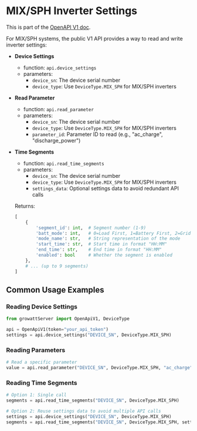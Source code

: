 # MIX/SPH Inverter Settings

This is part of the [OpenAPI V1 doc](../openapiv1.md).

For MIX/SPH systems, the public V1 API provides a way to read and write inverter settings:

* **Device Settings**
  * function: `api.device_settings`
  * parameters:
    * `device_sn`: The device serial number
    * `device_type`: Use `DeviceType.MIX_SPH` for MIX/SPH inverters

* **Read Parameter**
  * function: `api.read_parameter`
  * parameters:
    * `device_sn`: The device serial number
    * `device_type`: Use `DeviceType.MIX_SPH` for MIX/SPH inverters
    * `parameter_id`: Parameter ID to read (e.g., "ac_charge", "discharge_power")

* **Time Segments**
  * function: `api.read_time_segments`
  * parameters:
    * `device_sn`: The device serial number
    * `device_type`: Use `DeviceType.MIX_SPH` for MIX/SPH inverters
    * `settings_data`: Optional settings data to avoid redundant API calls

  Returns:
    ```python
    [
        {
            'segment_id': int,  # Segment number (1-9)
            'batt_mode': int,   # 0=Load First, 1=Battery First, 2=Grid First
            'mode_name': str,   # String representation of the mode
            'start_time': str,  # Start time in format "HH:MM"
            'end_time': str,    # End time in format "HH:MM"
            'enabled': bool     # Whether the segment is enabled
        },
        # ... (up to 9 segments)
    ]
    ```

## Common Usage Examples

### Reading Device Settings
```python
from growattServer import OpenApiV1, DeviceType

api = OpenApiV1(token="your_api_token")
settings = api.device_settings("DEVICE_SN", DeviceType.MIX_SPH)
```

### Reading Parameters
```python
# Read a specific parameter
value = api.read_parameter("DEVICE_SN", DeviceType.MIX_SPH, "ac_charge")
```

### Reading Time Segments
```python
# Option 1: Single call
segments = api.read_time_segments("DEVICE_SN", DeviceType.MIX_SPH)

# Option 2: Reuse settings data to avoid multiple API calls
settings = api.device_settings("DEVICE_SN", DeviceType.MIX_SPH)
segments = api.read_time_segments("DEVICE_SN", DeviceType.MIX_SPH, settings)